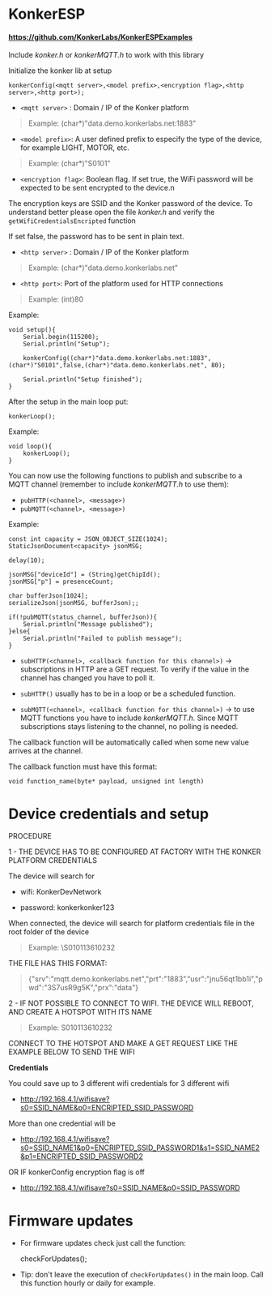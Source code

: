 # KonkerESP

#### https://github.com/KonkerLabs/KonkerESPExamples

Include _konker.h_ or _konkerMQTT.h_  to work with this library

Initialize the konker lib at setup

    konkerConfig(<mqtt server>,<model prefix>,<encryption flag>,<http server>,<http port>);

- `<mqtt server>` : Domain / IP of the Konker platform

> Example: (char*)"data.demo.konkerlabs.net:1883"

- `<model prefix>`: A user defined prefix to especify the type of the device, for example LIGHT, MOTOR, etc.

> Example: (char*)"S0101"

- `<encryption flag>`: Boolean flag.  If set true, the WiFi password will be expected to be sent encrypted to the device.n

The encryption keys are SSID and the Konker password  of the device. To understand better please open the file _konker.h_ and verify the `getWifiCredentialsEncripted` function

If set false, the password has to be sent in plain text.

- `<http server>` : Domain / IP of the Konker platform

> Example: (char*)"data.demo.konkerlabs.net"

- `<http port>`: Port of the platform used for HTTP connections

> Example:  (int)80

Example:

    void setup(){
        Serial.begin(115200);
        Serial.println("Setup");

        konkerConfig((char*)"data.demo.konkerlabs.net:1883",(char*)"S0101",false,(char*)"data.demo.konkerlabs.net", 80);

        Serial.println("Setup finished");
    }

After the setup in the main loop put:

    konkerLoop();

Example:

    void loop(){
        konkerLoop();
    }

You can now use the following functions to publish and subscribe to a MQTT channel (remember to include _konkerMQTT.h_ to use them):

- `pubHTTP(<channel>, <message>)`
- `pubMQTT(<channel>, <message>)`

Example:

    const int capacity = JSON_OBJECT_SIZE(1024);
    StaticJsonDocument<capacity> jsonMSG;

    delay(10);

    jsonMSG["deviceId"] = (String)getChipId();
    jsonMSG["p"] = presenceCount;

    char bufferJson[1024];
    serializeJson(jsonMSG, bufferJson);;

    if(!pubMQTT(status_channel, bufferJson)){
        Serial.println("Message published");
    }else{
        Serial.println("Failed to publish message");
    }

- `subHTTP(<channel>, <callback function for this channel>)` -> subscriptions in HTTP are a GET request. To verify if the value in the channel has changed you have to poll it.

- `subHTTP()` usually has to be in a loop or be a scheduled function.

- `subMQTT(<channel>, <callback function for this channel>)` -> to use MQTT functions you have to include _konkerMQTT.h_. Since MQTT subscriptions stays listening to the channel, no polling is needed.

The callback function will be automatically called when some new value arrives at the channel.

The callback function must have this format:

    void function_name(byte* payload, unsigned int length)

# Device credentials and setup

PROCEDURE

1 - THE DEVICE HAS TO BE CONFIGURED AT FACTORY WITH THE KONKER PLATFORM CREDENTIALS

The device will search for

- wifi: KonkerDevNetwork

- password: konkerkonker123

When connected, the device will search for platform credentials file in the root folder of the device

> Example: \S010113610232

THE FILE HAS THIS FORMAT:

> {"srv":"mqtt.demo.konkerlabs.net","prt":"1883","usr":"jnu56qt1bb1i","pwd":"3S7usR9g5K","prx":"data"}

2 - IF NOT POSSIBLE TO CONNECT TO WIFI. THE DEVICE WILL REBOOT, AND CREATE A HOTSPOT WITH ITS NAME

> Example: S010113610232

CONNECT TO THE HOTSPOT AND MAKE A GET REQUEST LIKE THE EXAMPLE BELOW TO SEND THE WIFI

__Credentials__

   You could save up to 3 different wifi credentials for 3 different wifi

   - http://192.168.4.1/wifisave?s0=SSID_NAME&p0=ENCRIPTED_SSID_PASSWORD

More than one credential will be

   - http://192.168.4.1/wifisave?s0=SSID_NAME1&p0=ENCRIPTED_SSID_PASSWORD1&s1=SSID_NAME2&p1=ENCRIPTED_SSID_PASSWORD2

OR IF konkerConfig encryption flag is off

   - http://192.168.4.1/wifisave?s0=SSID_NAME&p0=SSID_PASSWORD

# Firmware updates

- For firmware updates check just call the function:

    checkForUpdates();

- Tip: don't leave the execution of `checkForUpdates()` in the main loop.  Call this function hourly or daily for example.
